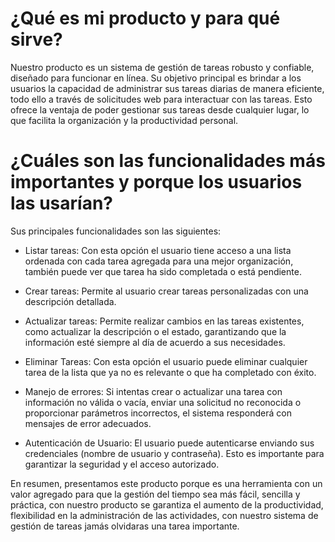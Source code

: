 # ¿Qué es mi producto y para qué sirve?

Nuestro producto es un sistema de gestión de tareas robusto y confiable, diseñado para funcionar en línea. Su objetivo principal es brindar a los usuarios la capacidad de administrar sus tareas diarias de manera eficiente, todo ello a través de solicitudes web para interactuar con las tareas. Esto ofrece la ventaja de poder gestionar sus tareas desde cualquier lugar, lo que facilita la organización y la productividad personal.

# ¿Cuáles son las funcionalidades más importantes y porque los usuarios las usarían?

Sus principales funcionalidades son las siguientes:

- Listar tareas: Con esta opción el usuario tiene acceso a una lista ordenada con cada tarea agregada para una mejor organización, también puede ver que tarea ha sido completada o está pendiente.

- Crear tareas: Permite al usuario crear tareas personalizadas con una descripción detallada.

- Actualizar tareas: Permite realizar cambios en las tareas existentes, como actualizar la descripción o el estado, garantizando que la información esté siempre al día de acuerdo a sus necesidades.

- Eliminar Tareas: Con esta opción el usuario puede eliminar cualquier tarea de la lista que ya no es relevante o que ha completado con éxito.

- Manejo de errores: Si intentas crear o actualizar una tarea con información no válida o vacía, enviar una solicitud no reconocida o proporcionar parámetros incorrectos, el sistema responderá con mensajes de error adecuados.

- Autenticación de Usuario: El usuario puede autenticarse enviando sus credenciales (nombre de usuario y contraseña). Esto es importante para garantizar la seguridad y el acceso autorizado.

En resumen, presentamos este producto porque es una herramienta con un valor agregado para que la gestión del tiempo sea más fácil, sencilla y práctica, con nuestro producto se garantiza el aumento de la productividad, flexibilidad en la administración de las actividades, con nuestro sistema de gestión de tareas jamás olvidaras una tarea importante.
